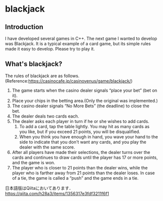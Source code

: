 # blackjack

## Introduction
I have developed several games in C++. The next game I wanted to develop was Blackjack. It is a typical example of a card game, but its simple rules made it easy to develop. Please try to play it.
## What's blackjack?
The rules of blackjack are as follows.
(Reference:https://casinocafe.jp/casinovenus/game/blackjack/)

1. The game starts when the casino dealer signals “place your bet” (bet on it).
1. Place your chips in the betting area.(Only the original was implemented.)
1. The casino dealer signals “No More Bets” (the deadline) to close the bet.
1. The dealer deals two cards each.
1. The dealer asks each player in turn if he or she wishes to add cards.
    1. To add a card, tap the table lightly. You may hit as many cards as you like, but if you exceed 21 points, you will be disqualified.
    1. When you think you have enough in hand, you wave your hand to the side to indicate that you don't want any cards, and you play the dealer with the same score.
1. After all players have made their selections, the dealer turns over the cards and continues to draw cards until the player has 17 or more points, and the game is won.
1. The player who is closer to 21 points than the dealer wins, while the player who is farther away from 21 points than the dealer loses. In case of a tie, the game is called a “push” and the game ends in a tie.

日本語版はQiitaにおいてあります．https://qiita.com/h28a3/items/1356317e3fdf3211f6f1
